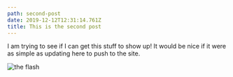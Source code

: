 ```yaml
---
path: second-post
date: 2019-12-12T12:31:14.761Z
title: This is the second post
---
```

I am trying to see if I can get this stuff to show up! It would be nice if it were as simple as updating here to push to the site. 

![the flash ](/assets/67315875_2457578227637843_122672684109660160_n.jpg "the flash yo")
